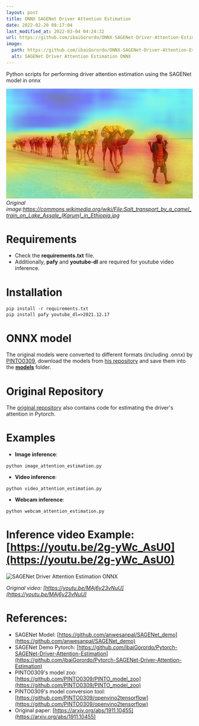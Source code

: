 ```yaml
---
layout: post
title: ONNX SAGENet Driver Attention Estimation
date: 2022-02-20 08:17:04 
last_modified_at: 2022-03-04 04:24:32 
url: https://github.com/ibaiGorordo/ONNX-SAGENet-Driver-Attention-Estimation
image:
  path: https://github.com/ibaiGorordo/ONNX-SAGENet-Driver-Attention-Estimation/raw/main/doc/img/output.jpg
  alt: SAGENet Driver Attention Estimation ONNX
---
```

 Python scripts for performing driver attention estimation using the SAGENet model in onnx
 
![SAGENet Driver Attention Estimation ONNX](https://github.com/ibaiGorordo/ONNX-SAGENet-Driver-Attention-Estimation/raw/main/doc/img/output.jpg)
*Original image:https://commons.wikimedia.org/wiki/File:Salt_transport_by_a_camel_train_on_Lake_Assale_(Karum)_in_Ethiopia.jpg*

# Requirements

 * Check the **requirements.txt** file. 
 * Additionally, **pafy** and **youtube-dl** are required for youtube video inference.
 
# Installation
```
pip install -r requirements.txt
pip install pafy youtube_dl=>2021.12.17
```

# ONNX model
The original models were converted to different formats (including .onnx) by [PINTO0309](https://github.com/PINTO0309), download the models from [his repository](https://github.com/PINTO0309/PINTO_model_zoo/tree/main/257_PiCANet) and save them into the **[models](Https://github.com/ibaiGorordo/ONNX-SAGENet-Driver-Attention-Estimation/tree/main/models)** folder.


# Original Repository
The [original repository](https://github.com/anwesanpal/SAGENet_demo) also contains code for estimating the driver's attention in Pytorch.
 
# Examples

 * **Image inference**:
 
 ```
 python image_attention_estimation.py
 ```
 
  * **Video inference**:
 
 ```
 python video_attention_estimation.py
 ```
 
 * **Webcam inference**:
 
 ```
 python webcam_attention_estimation.py
 ```
 
# Inference video Example: [https://youtu.be/2g-yWc_AsU0](https://youtu.be/2g-yWc_AsU0)
 ![SAGENet Driver Attention Estimation ONNX](https://github.com/ibaiGorordo/ONNX-SAGENet-Driver-Attention-Estimation/raw/main/doc/img/sagenet-attention-heatmap.gif)

*Original video: [https://youtu.be/MAj6y23vNuU](https://youtu.be/MAj6y23vNuU)*

# References:
* SAGENet Model: [https://github.com/anwesanpal/SAGENet_demo](https://github.com/anwesanpal/SAGENet_demo)
* SAGENet Demo Pytorch: [https://github.com/ibaiGorordo/Pytorch-SAGENet-Driver-Attention-Estimation](https://github.com/ibaiGorordo/Pytorch-SAGENet-Driver-Attention-Estimation)
* PINTO0309's model zoo: [https://github.com/PINTO0309/PINTO_model_zoo](https://github.com/PINTO0309/PINTO_model_zoo)
* PINTO0309's model conversion tool: [https://github.com/PINTO0309/openvino2tensorflow](https://github.com/PINTO0309/openvino2tensorflow)
* Original paper: [https://arxiv.org/abs/1911.10455](https://arxiv.org/abs/1911.10455)
 
